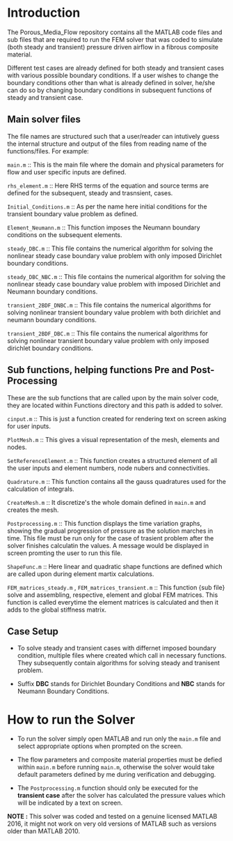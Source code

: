 

# Introduction

The Porous_Media_Flow repository contains all the MATLAB code files and sub files that are required to run the FEM solver that was coded to simulate (both steady and transient) pressure driven airflow in a fibrous composite material.

Different test cases are already defined for both steady and transient cases with various possible boundary conditions.  If a user wishes to change the boundary conditions other than what is already defined in solver, he/she can do so by changing boundary conditions in subsequent functions of steady and transient case.



## Main solver files

The file names are structured such that a user/reader can intutively guess the internal structure and output of the files from reading name of the functions/files. For example:

`main.m` :: This is the main file where the domain and physical parameters for flow and user specific inputs are defined.

`rhs_element.m` :: Here RHS terms of the equation and source terms are defined for the subsequent, steady and trasnsient, cases.

`Initial_Conditions.m` :: As per the name here initial conditions for the transient boundary value problem as defined.

`Element_Neumann.m` :: This function imposes the Neumann boundary conditions on the subsequent elements.

`steady_DBC.m` :: This file contains the numerical algorithm for solving the nonlinear steady case boundary value problem with only imposed Dirichlet boundary conditions.

`steady_DBC_NBC.m` :: This file contains the numerical algorithm for solving the nonlinear steady case boundary value problem with imposed Dirichlet and Neumann boundary conditions.

`transient_2BDF_DNBC.m` :: This file contains the numerical algorithms for solving nonlinear transient boundary value problem with both dirichlet and neumann boundary conditions.

`transient_2BDF_DBC.m` :: This file contains the numerical algorithms for solving nonlinear transient boundary value problem with only imposed dirichlet boundary conditions.

## Sub functions, helping functions Pre and Post-Processing

These are the sub functions that are called upon by the main solver code, they are located within Functions directory and this path is added to solver.

`cinput.m` :: This is just a function created for rendering text on screen asking for user inputs.

`PlotMesh.m` :: This gives a visual representation of the mesh, elements and nodes.

`SetReferenceElement.m` :: This function creates a structured element of all the user inputs and element numbers, node nubers and connectivities.

`Quadrature.m` :: This function contains all the gauss quadratures used for the calculation of integrals.

`CreateMesh.m` :: It discretize's the whole domain defined in `main.m` and creates the mesh.

`Postprocessing.m` :: This function displays the time variation graphs, showing the gradual progression of pressure as the solution marches in time. This file must be run only for the case of trasient problem after the solver finishes calculatin the values. A message would be displayed in screen promting the user to run this file.

`ShapeFunc.m` :: Here linear and quadratic shape functions are defined which are called upon during element martix calculations.

`FEM_matrices_steady.m` , `FEM_matrices_transient.m` :: This function {sub file} solve and assembling, respective, element and global FEM matrices. This function is called everytime the element matrices is calculated and then it adds to the global stiffness matrix.


## Case Setup
* To solve steady and transient cases with differnet imposed boundary condition, multiple files where created which call in necessary functions. They subsequently contain algorithms for solving steady and tranisent problem.

* Suffix **DBC** stands for Dirichlet Boundary Conditions and **NBC** stands for Neumann Boundary Conditions.


# How to run the Solver

* To run the solver simply open MATLAB and run only the `main.m` file and select appropriate options when prompted on the screen.

* The flow parameters and composite material properties must be defied within `main.m` before running `main.m`, otherwise the solver would take default parameters defined by me during verification and debugging.

* The `Postprocessing.m` function should only be executed for the **transient case** after the solver has calculated the pressure values which will be indicated by a text on screen.

**NOTE :** This solver was coded and tested on a genuine licensed MATLAB 2016, it might not work on very old versions of MATLAB such as versions older than MATLAB 2010.

